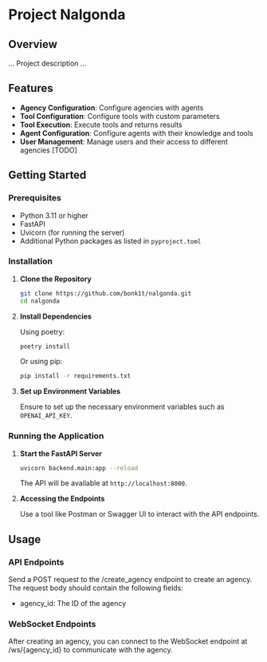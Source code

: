 # Project Nalgonda

## Overview

... Project description ...

## Features

- **Agency Configuration**: Configure agencies with agents
- **Tool Configuration**: Configure tools with custom parameters
- **Tool Execution**: Execute tools and returns results
- **Agent Configuration**: Configure agents with their knowledge and tools
- **User Management**: Manage users and their access to different agencies [TODO]

## Getting Started

### Prerequisites

- Python 3.11 or higher
- FastAPI
- Uvicorn (for running the server)
- Additional Python packages as listed in `pyproject.toml`

### Installation

1. **Clone the Repository**

   ```sh
   git clone https://github.com/bonk1t/nalgonda.git
   cd nalgonda
   ```

2. **Install Dependencies**

   Using poetry:

   ```sh
   poetry install
   ```

   Or using pip:

   ```sh
   pip install -r requirements.txt
   ```

3. **Set up Environment Variables**

   Ensure to set up the necessary environment variables such as `OPENAI_API_KEY`.

### Running the Application

1. **Start the FastAPI Server**

   ```sh
   uvicorn backend.main:app --reload
   ```

   The API will be available at `http://localhost:8000`.

2. **Accessing the Endpoints**

   Use a tool like Postman or Swagger UI to interact with the API endpoints.

## Usage

### API Endpoints
Send a POST request to the /create_agency endpoint to create an agency. The request body should contain the following fields:
- agency_id: The ID of the agency

### WebSocket Endpoints
After creating an agency, you can connect to the WebSocket endpoint at /ws/{agency_id} to communicate with the agency.
